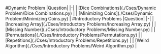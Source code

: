 #Dynamic Problem
|Question|
|-|
| [Dice Combinations](./Cses/Dynamic Problem/Dice Combinations.py) |
| [Minimizing Coins](./Cses/Dynamic Problem/Minimizing Coins.py) |
#Introductory Problems
|Question|
|-|
| [Increasing Array](./Cses/Introductory Problems/Increasing Array.py) |
| [Missing Number](./Cses/Introductory Problems/Missing Number.py) |
| [Permutations](./Cses/Introductory Problems/Permutations.py) |
| [Repetitions](./Cses/Introductory Problems/Repetitions.py) |
| [Weird Algorithm](./Cses/Introductory Problems/Weird Algorithm.py) |
